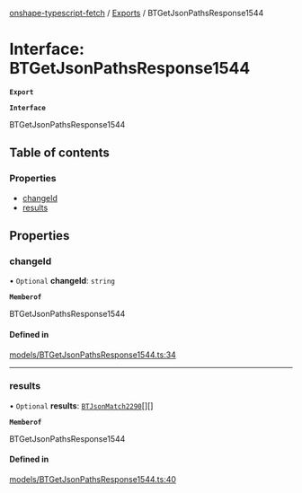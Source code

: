 [onshape-typescript-fetch](../README.md) / [Exports](../modules.md) / BTGetJsonPathsResponse1544

# Interface: BTGetJsonPathsResponse1544

**`Export`**

**`Interface`**

BTGetJsonPathsResponse1544

## Table of contents

### Properties

- [changeId](BTGetJsonPathsResponse1544.md#changeid)
- [results](BTGetJsonPathsResponse1544.md#results)

## Properties

### changeId

• `Optional` **changeId**: `string`

**`Memberof`**

BTGetJsonPathsResponse1544

#### Defined in

[models/BTGetJsonPathsResponse1544.ts:34](https://github.com/toebes/onshape-typescript-fetch/blob/3e11ae1/models/BTGetJsonPathsResponse1544.ts#L34)

___

### results

• `Optional` **results**: [`BTJsonMatch2290`](BTJsonMatch2290.md)[][]

**`Memberof`**

BTGetJsonPathsResponse1544

#### Defined in

[models/BTGetJsonPathsResponse1544.ts:40](https://github.com/toebes/onshape-typescript-fetch/blob/3e11ae1/models/BTGetJsonPathsResponse1544.ts#L40)
